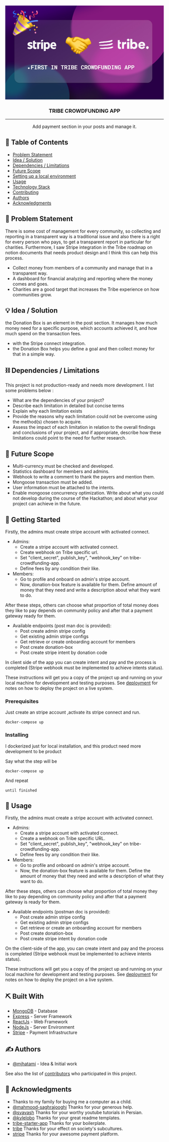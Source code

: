 <p align="center">
  <a href="" rel="noopener">
 <img src="./readme/tribe-crowdfunding-app-banner.jpg" alt="Project logo"></a>
</p>
<h3 align="center">TRIBE CROWDFUNDING APP</h3>

<div align="center">

  <!-- [![Hackathon](https://img.shields.io/badge/hackathon-name-orange.svg)](http://hackathon.url.com) 
  [![Status](https://img.shields.io/badge/status-active-success.svg)]() 
  [![GitHub Issues](https://img.shields.io/github/issues/kylelobo/The-Documentation-Compendium.svg)](https://github.com/mjhatami/tribe-crowdfunding-app/issues)
  [![GitHub Pull Requests](https://img.shields.io/github/issues-pr/kylelobo/The-Documentation-Compendium.svg)](https://github.com/mjhatami/tribe-crowdfunding-app/pulls)
  [![License](https://img.shields.io/badge/license-MIT-blue.svg)](LICENSE.md) -->

</div>

---

<p align="center"> Add payment section in your posts and manage it.
    <br> 
</p>

## 📝 Table of Contents
- [Problem Statement](#problem_statement)
- [Idea / Solution](#idea)
- [Dependencies / Limitations](#limitations)
- [Future Scope](#future_scope)
- [Setting up a local environment](#getting_started)
- [Usage](#usage)
- [Technology Stack](#tech_stack)
- [Contributing](../CONTRIBUTING.md)
- [Authors](#authors)
- [Acknowledgments](#acknowledgments)

## 🧐 Problem Statement <a name = "problem_statement"></a>
There is some cost of management for every community, so collecting and reporting in a transparent way is a traditional issue and also there is a right for every person who pays, to get a transparent report in particular for charities. Furthermore, I saw Stripe integration in the Tribe roadmap on notion documents that needs product design and I think this can help this process.
- Collect money from members of a community and manage that in a transparent way.
- A dashboard for financial analyzing and reporting where the money comes and goes.
- Charities are a good target that increases the Tribe experience on how communities grow.



## 💡 Idea / Solution <a name = "idea"></a>
the Donation Box is an element in the post section. It manages how much money need for a specific purpose, which accounts achieved it, and how much spend on the transaction fees.
 - with the Stripe connect integration.
 - the Donation Box helps you define a goal and then collect money for that in a simple way.

## ⛓️ Dependencies / Limitations <a name = "limitations"></a>
This project is not production-ready and needs more development. I list some problems below :
- What are the dependencies of your project?
- Describe each limitation in detailed but concise terms
- Explain why each limitation exists
- Provide the reasons why each limitation could not be overcome using the method(s) chosen to acquire.
- Assess the impact of each limitation in relation to the overall findings and conclusions of your project, and if 
appropriate, describe how these limitations could point to the need for further research.

## 🚀 Future Scope <a name = "future_scope"></a>
- Multi-currency must be checked and developed.
- Statistics dashboard for members and admins.
- Webhook to write a comment to thank the payers and mention them.
- Mongoose transaction must be added.
- User information must be attached to the intents.
- Enable mongoose concurrency optimization.
Write about what you could not develop during the course of the Hackathon; and about what your project can achieve 
in the future.

## 🏁 Getting Started <a name = "getting_started"></a>
Firstly, the admins must create stripe account with activated connect.
- Admins:
    - Create a stripe account with activated connect.
    - Create webhook on Tribe specific url.
    - Set "client_secret", publish_key", "webhook_key" on tribe-crowdfunding-app.
    - Define fees by any condition their like.
- Members:
    - Go to profile and onboard on admin's stripe account.
    - Now, donation-box feature is available for them. Define amount of money that they need and write a description about what they want to do.

After these steps, others can choose what proportion of total money does they like to pay depends on  community policy and after that a payment gateway ready for them.

- Available endpoints (post man doc is provided):
  - Post create admin stripe config
  - Get existing admin stripe configs
  - Get retrieve or create onboarding account for members
  - Post create donation-box
  - Post create stripe intent by donation code

In client side of the app you can create intent and pay and the process is completed (Stripe webhook must be implemented to achieve intents status).

These instructions will get you a copy of the project up and running on your local machine for development 
and testing purposes. See [deployment](#deployment) for notes on how to deploy the project on a live system.

### Prerequisites

Just create an stripe account ,activate its stripe connect and run. 

```
docker-compose up
```

### Installing

I dockerized just for local installation, and this product need more development to be product 

Say what the step will be

```
docker-compose up
```

And repeat

```
until finished
```

## 🎈 Usage <a name="usage"></a>
Firstly, the admins must create a stripe account with activated connect.
- Admins:
    - Create a stripe account with activated connect.
    - Create a webhook on Tribe specific URL.
    - Set "client_secret", publish_key", "webhook_key" on tribe-crowdfunding-app.
    - Define fees by any condition their like.
- Members:
    - Go to profile and onboard on admin's stripe account.
    - Now, the donation-box feature is available for them. Define the amount of money that they need and write a description of what they want to do.

After these steps, others can choose what proportion of total money they like to pay depending on community policy and after that a payment gateway is ready for them.

- Available endpoints (postman doc is provided):
  - Post create admin stripe config
  - Get existing admin stripe configs
  - Get retrieve or create an onboarding account for members
  - Post create donation-box
  - Post create stripe intent by donation code

On the client-side of the app, you can create intent and pay and the process is completed (Stripe webhook must be implemented to achieve intents status).

These instructions will get you a copy of the project up and running on your local machine for development 
and testing purposes. See [deployment](#deployment) for notes on how to deploy the project on a live system.

## ⛏️ Built With <a name = "tech_stack"></a>
- [MongoDB](https://www.mongodb.com/) - Database
- [Express](https://expressjs.com/) - Server Framework
- [ReactJs](https://reactjs.org/) - Web Framework
- [NodeJs](https://nodejs.org/en/) - Server Environment
- [Stripe](https://stripe.com/) - Payment Infrastructure

## ✍️ Authors <a name = "authors"></a>
- [@mjhatami](https://github.com/mjhatami) - Idea & Initial work

See also the list of [contributors](https://github.com/mjhatami/tribe-crowdfunding-app/contributors) 
who participated in this project.

## 🎉 Acknowledgments <a name = "acknowledgments"></a>
- Thanks to my family for buying me a computer as a child. 
- [@mahmood-saghrajooghi](https://github.com/mahmood-saghrajooghi) Thanks for your generous help.
- [@syavash](https://github.com/syavash) Thanks for your worthy youtube tutorials in Persian.
- [@kylelobo](https://github.com/kylelobo/The-Documentation-Compendium) Thanks for your great readme templates.
- [tribe-starter-app](https://github.com/tribeplatform/tribe-starter-app) Thanks for your boilerplate.
- [tribe](https://tribe.so/) Thanks for your effect on society's subcultures.
- [stripe](https://stripe.com/) Thanks for your awesome payment platform.
